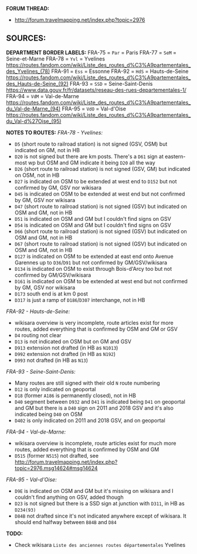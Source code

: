 ﻿**FORUM THREAD:**
- http://forum.travelmapping.net/index.php?topic=2976


**SOURCES:**
-

**DEPARTMENT BORDER LABELS:**
FRA-75 = `Par` = Paris
FRA-77 = `SeM` = Seine-et-Marne
FRA-78 = `Yvl` = Yvelines
   https://routes.fandom.com/wiki/Liste_des_routes_d%C3%A9partementales_des_Yvelines_(78)
FRA-91 = `Ess` = Essonne
FRA-92 = `HdS` = Hauts-de-Seine
   https://routes.fandom.com/wiki/Liste_des_routes_d%C3%A9partementales_des_Hauts-de-Seine_(92)
FRA-93 = `SSD` = Seine-Saint-Denis
   https://www.data.gouv.fr/fr/datasets/reseau-des-rues-departementales-1/
FRA-94 = `VdM` = Val-de-Marne
   https://routes.fandom.com/wiki/Liste_des_routes_d%C3%A9partementales_du_Val-de-Marne_(94)
FRA-95 = `VdO` = Val-d'Oise
   https://routes.fandom.com/wiki/Liste_des_routes_d%C3%A9partementales_du_Val-d%27Oise_(95)

**NOTES TO ROUTES:**
*FRA-78 - Yvelines:*
- `D5` (short route to railroad station) is not signed (GSV, OSM) but indicated on GM, not in HB
- `D20` is not signed but there are km posts. There's a `D61` sign at eastern-most wp but OSM and GM indicate it being `D20` all the way
- `D26` (short route to railroad station) is not signed (GSV, GM) but indicated on OSM, not in HB
- `D27` is indicated on OSM to be extended at west end to `D152` but not confirmed by GM, GSV nor wikisara
- `D45` is indicated on OSM to be extended at west end but not confirmed by GM, GSV nor wikisara
- `D47` (short route to railroad station) is not signed (GSV) but indicated on OSM and GM, not in HB
- `D51` is indicated on OSM and GM but I couldn't find signs on GSV
- `D54` is indicated on OSM and GM but I couldn't find signs on GSV
- `D66` (short route to railroad station) is not signed (GSV) but indicated on OSM and GM, not in HB
- `D67` (short route to railroad station) is not signed (GSV) but indicated on OSM and GM, not in HB
- `D127` is indicated on OSM to be extended at east end onto Avenue Garennes up to `D36`/`D91` but not confirmed by GM/GSV/wikisara
- `D134` is indicated on OSM to exist through Bois-d'Arcy too but not confirmed by GM/GSV/wikisara
- `D161` is indicated on OSM to be extended at west end but not confirmed by GM, GSV nor wikisara
- `D173` south end is at km 0 post
- `D317` is just a ramp of `D186`/`D307` interchange, not in HB

*FRA-92 - Hauts-de-Seine:*
- wikisara overview is very incomplete, route articles exist for more routes, added everything that is confirmed by OSM and GM or GSV
- `D4` routing not clear
- `D13` is not indicated on OSM but on GM and GSV
- `D913` extension not drafted (in HB as `N1013`)
- `D992` extension not drafted (in HB as `N192`)
- `D993` not drafted (in HB as `N13`)

*FRA-93 - Seine-Saint-Denis:*
- Many routes are still signed with their old `N` route numbering
- `D12` is only indicated on geoportal
- `D18` (former `A186` is permanently closed), not in HB
- `D40` segment between `D932` and `D41` is indicated being `D41` on geoportal and GM but there is a `D40` sign on 2011 and 2018 GSV and it's also indicated being `D40` on OSM
- `D402` is only indicated on 2011 and 2018 GSV, and on geoportal

*FRA-94 - Val-de-Marne:*
- wikisara overview is incomplete, route articles exist for much more routes, added everything that is confirmed by OSM and GM
- `D515` (former `N515`) not drafted, see http://forum.travelmapping.net/index.php?topic=2976.msg14624#msg14624

*FRA-95 - Val-d'Oise:*
- `D9E` is indicated on OSM and GM but it's missing on wikisara and I couldn't find anything on GSV, added though
- `D23` is not signed but there is a SSD sign at junction with `D311`, in HB as `D234(93)`
- `D84B` not drafted since it's not indicated anywhere except of wikisara. It should end halfway between `B84B` and `D84`

**TODO:**
- Check wikisara `Liste des anciennes routes départementales` Yvelines